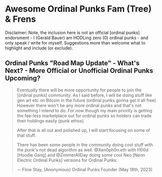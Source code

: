 # Awesome Ordinal Punks Fam (Tree) & Frens

Disclaimer: Note, the inclusion here is not an official [ordinal punks] endorsment - I (Gerald Bauer) am HODLing zero (0) ordinal punks  - 
and only speak / write for myself.  Suggestions more than welcome what to highlight and include (or exclude). 



## Ordinal Punks "Road Map Update" - What's Next? - More Official or Unofficial Ordinal Punks Upcoming?


>  Eventually there will be more opportunity for people to join the [ordinal punks] community. 
> As I said before, I will be doing stuff like gen art etc on Bitcoin in the future 
> (ordinal punks gonna get it all free). 
> However there won't be any more ordinal punks and that's not something I intend to do. 
> For now though my main priority is getting the fee-less marketplace out for ordinal punks 
so holders can trade their holdings easily (punk ethos). 
>
> After that is all out and polished up, I will start focusing on some of that stuff. 
>
> There has been some people in the community doing cool stuff with the punk's not dead algorithm as well.
> @Xen0ph0n.eth  with H00d [Hoodie Gang] and 
> @ZimmerAllDay  doing some cool Neo [Neon Electric Ordinal Punks] versions for Ordinal Punks.
>
> -- Flow Stay, (Anonymous) Ordinal Punks Founder (May 18th, 2023)


